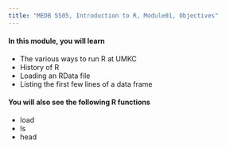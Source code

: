 ```yaml
---
title: "MEDB 5505, Introduction to R, Module01, Objectives"
---
```


#### In this module, you will learn

+ The various ways to run R at UMKC
+ History of R
+ Loading an RData file
+ Listing the first few lines of a data frame

#### You will also see the following R functions

+ load
+ ls
+ head